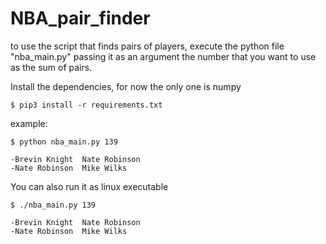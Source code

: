 # NBA_pair_finder

to use the script that finds pairs of players, execute the python file "nba_main.py" passing it as an argument the number that you want to use as the sum of pairs.


Install the dependencies, for now the only one is numpy

```console
$ pip3 install -r requirements.txt
```

example:

```console
$ python nba_main.py 139

-Brevin Knight  Nate Robinson
-Nate Robinson  Mike Wilks
```

You can also run it as linux executable

```console
$ ./nba_main.py 139

-Brevin Knight  Nate Robinson
-Nate Robinson  Mike Wilks
```
